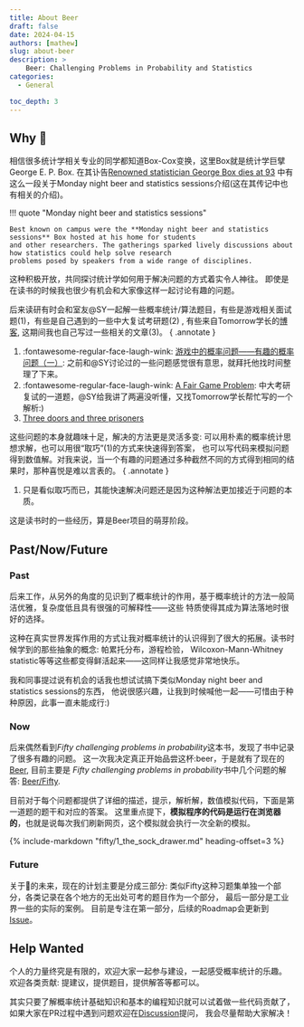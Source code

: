 ```yaml
---
title: About Beer
draft: false
date: 2024-04-15
authors: [mathew]
slug: about-beer
description: >
    Beer: Challenging Problems in Probability and Statistics
categories:
  - General

toc_depth: 3
---
```


## Why :beer:

相信很多统计学相关专业的同学都知道Box-Cox变换，这里Box就是统计学巨擘George E. P. Box.
在其讣告[Renowned statistician George Box dies at 93](https://news.wisc.edu/renowned-statistician-george-box-dies-at-93/)
中有这么一段关于Monday night beer and statistics sessions介绍(这在其传记中也有相关的介绍)。

!!! quote "Monday night beer and statistics sessions"

    Best known on campus were the **Monday night beer and statistics sessions** Box hosted at his home for students
    and other researchers. The gatherings sparked lively discussions about how statistics could help solve research
    problems posed by speakers from a wide range of disciplines.

<!-- more -->

这种积极开放，共同探讨统计学如何用于解决问题的方式着实令人神往。
即使是在读书的时候我也很少有机会和大家像这样一起讨论有趣的问题。


后来读研有时会和室友@SY一起解一些概率统计/算法题目，有些是游戏相关面试题(1)，有些是自己遇到的一些中大复试考研题(2) ,
有些来自Tomorrow学长的[博客](https://yuanhang0.github.io/), 这期间我也自己写过一些相关的文章(3)。
{ .annotate }

1. :fontawesome-regular-face-laugh-wink: [游戏中的概率问题——有趣的概率问题（一）](https://mp.weixin.qq.com/s/mCZB1NMsdvg7og6IVWVs2g):
之前和@SY讨论过的一些问题感觉很有意思，就拜托他找时间整理了下来。
2. :fontawesome-regular-face-laugh-wink: [A Fair Game Problem](https://yuanhang0.github.io/posts/A-Fair-Game-Problem):
中大考研复试的一道题，@SY给我讲了两遍没听懂，又找Tomorrow学长帮忙写的一个解析:)
3. [Three doors and three prisoners](https://datahonor.com/datascience/statistics/three-doors-and-three-prisoners/)


这些问题的本身就趣味十足，解决的方法更是灵活多变: 可以用朴素的概率统计思想求解，也可以用很“取巧”(1)的方式来快速得到答案，
也可以写代码来模拟问题得到数值解。对我来说，当一个有趣的问题通过多种截然不同的方式得到相同的结果时，那种喜悦是难以言表的。
{ .annotate }

1. 只是看似取巧而已，其能快速解决问题还是因为这种解法更加接近于问题的本质。

这是读书时的一些经历，算是Beer项目的萌芽阶段。

## Past/Now/Future

### Past

后来工作，从另外的角度的见识到了概率统计的作用，基于概率统计的方法一般简洁优雅，复杂度低且具有很强的可解释性——这些
特质使得其成为算法落地时很好的选择。

这种在真实世界发挥作用的方式让我对概率统计的认识得到了很大的拓展。读书时候学到的那些抽象的概念: 帕累托分布，游程检验，
Wilcoxon-Mann-Whitney statistic等等这些都变得鲜活起来——这同样让我感觉非常地快乐。

我和同事提过说有机会的话我也想试试搞下类似Monday night beer and statistics sessions的东西，
他说很感兴趣，让我到时候喊他一起——可惜由于种种原因，此事一直未能成行:)


### Now

后来偶然看到*Fifty challenging problems in probability*这本书，发现了书中记录了很多有趣的问题。
这一次我决定真正开始品尝这杯:beer，于是就有了现在的[Beer](https://datahonor.com/beer), 目前主要是
*Fifty challenging problems in probability*书中几个问题的解答: [Beer/Fifty](https://datahonor.com/beer/fifty/).

目前对于每个问题都提供了详细的描述，提示，解析解，数值模拟代码，下面是第一道题的题干和对应的答案。
这里重点提下，**模拟程序的代码是运行在浏览器的**，也就是说每次我们刷新网页，这个模拟就会执行一次全新的模拟。

[//]: # (???+ note "Question & Solution")

{% include-markdown "fifty/1_the_sock_drawer.md" heading-offset=3 %}


### Future
关于:beer:的未来，现在的计划主要是分成三部分: 类似Fifty这种习题集单独一个部分，各类记录在各个地方的无出处可考的题目作为一个部分，
最后一部分是工业界一些的实际的案例。
目前是专注在第一部分，后续的Roadmap会更新到[Issue](https://github.com/shenxiangzhuang/beer/issues)。


## Help Wanted
个人的力量终究是有限的，欢迎大家一起参与建设，一起感受概率统计的乐趣。
欢迎各类贡献: 提建议，提供题目，提供解答等都可以。

其实只要了解概率统计基础知识和基本的编程知识就可以试着做一些代码贡献了，
如果大家在PR过程中遇到问题欢迎在[Discussion](https://github.com/shenxiangzhuang/beer/discussions)提问，
我会尽量帮助大家解决！

